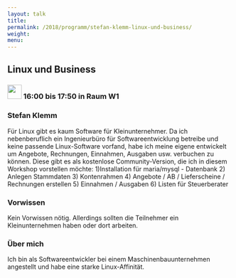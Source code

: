 ```yaml
---
layout: talk
title:
permalink: /2018/programm/stefan-klemm-linux-und-business/
weight:
menu:
---
```

## Linux und Business

### <img height = "32" src="../../../images/talk.svg"> 16:00 bis 17:50 in Raum W1

### Stefan Klemm

Für Linux gibt es kaum Software für Kleinunternehmer. Da ich nebenberuflich ein Ingenieurbüro für Softwareentwicklung betreibe und keine passende Linux-Software vorfand, habe ich meine eigene entwickelt um Angebote, Rechnungen, Einnahmen, Ausgaben usw. verbuchen zu können. Diese gibt es als kostenlose Community-Version, die ich in diesem Workshop vorstellen möchte: 1)Installation für maria/mysql - Datenbank 2) Anlegen Stammdaten 3) Kontenrahmen 4) Angebote / AB / Lieferscheine / Rechnungen erstellen 5) Einnahmen / Ausgaben 6) Listen für Steuerberater

### Vorwissen

Kein Vorwissen nötig. Allerdings sollten die Teilnehmer ein Kleinunternehmen haben oder dort arbeiten.

### Über mich

Ich bin als Softwareentwickler bei einem Maschinenbauunternehmen angestellt und habe eine starke Linux-Affinität.

